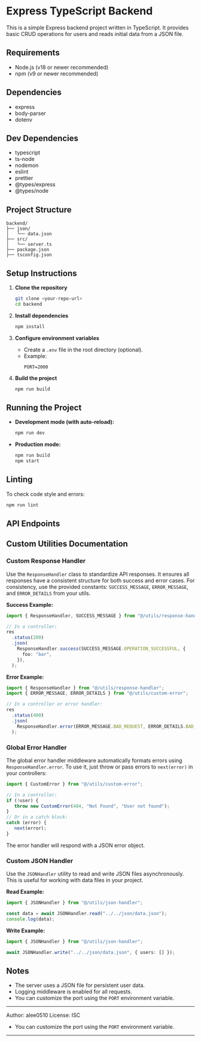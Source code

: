# Express TypeScript Backend

This is a simple Express backend project written in TypeScript. It provides basic CRUD operations for users and reads initial data from a JSON file.

## Requirements

- Node.js (v18 or newer recommended)
- npm (v9 or newer recommended)

## Dependencies

- express
- body-parser
- dotenv

## Dev Dependencies

- typescript
- ts-node
- nodemon
- eslint
- prettier
- @types/express
- @types/node

## Project Structure

```
backend/
├── json/
│   └── data.json
├── src/
│   └── server.ts
├── package.json
├── tsconfig.json
```

## Setup Instructions

1. **Clone the repository**

   ```sh
   git clone <your-repo-url>
   cd backend
   ```

2. **Install dependencies**

   ```sh
   npm install
   ```

3. **Configure environment variables**
   - Create a `.env` file in the root directory (optional).
   - Example:
     ```env
     PORT=2000
     ```

4. **Build the project**
   ```sh
   npm run build
   ```

## Running the Project

- **Development mode (with auto-reload):**

  ```sh
  npm run dev
  ```

- **Production mode:**
  ```sh
  npm run build
  npm start
  ```

## Linting

To check code style and errors:

```sh
npm run lint
```

## API Endpoints

## Custom Utilities Documentation

### Custom Response Handler

Use the `ResponseHandler` class to standardize API responses. It ensures all responses have a consistent structure for both success and error cases. For consistency, use the provided constants: `SUCCESS_MESSAGE`, `ERROR_MESSAGE`, and `ERROR_DETAILS` from your utils.

**Success Example:**

```typescript
import { ResponseHandler, SUCCESS_MESSAGE } from "@/utils/response-handler";

// In a controller:
res
  .status(200)
  .json(
    ResponseHandler.success(SUCCESS_MESSAGE.OPERATION_SUCCESSFUL, {
      foo: "bar",
    }),
  );
```

**Error Example:**

```typescript
import { ResponseHandler } from "@/utils/response-handler";
import { ERROR_MESSAGE, ERROR_DETAILS } from "@/utils/custom-error";

// In a controller or error handler:
res
  .status(400)
  .json(
    ResponseHandler.error(ERROR_MESSAGE.BAD_REQUEST, ERROR_DETAILS.BAD_REQUEST),
  );
```

### Global Error Handler

The global error handler middleware automatically formats errors using `ResponseHandler.error`. To use it, just throw or pass errors to `next(error)` in your controllers:

```typescript
import { CustomError } from "@/utils/custom-error";

// In a controller:
if (!user) {
   throw new CustomError(404, "Not Found", "User not found");
}
// Or in a catch block:
catch (error) {
   next(error);
}
```

The error handler will respond with a JSON error object.

### Custom JSON Handler

Use the `JSONHandler` utility to read and write JSON files asynchronously. This is useful for working with data files in your project.

**Read Example:**

```typescript
import { JSONHandler } from "@/utils/json-handler";

const data = await JSONHandler.read("../../json/data.json");
console.log(data);
```

**Write Example:**

```typescript
import { JSONHandler } from "@/utils/json-handler";

await JSONHandler.write("../../json/data.json", { users: [] });
```

## Notes

- The server uses a JSON file for persistent user data.
- Logging middleware is enabled for all requests.
- You can customize the port using the `PORT` environment variable.

---

Author: alee0510
License: ISC

- You can customize the port using the `PORT` environment variable.

---
